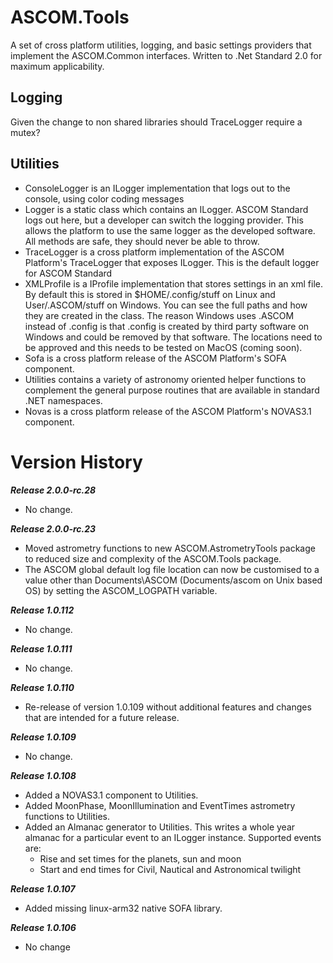 # ASCOM.Tools

A set of cross platform utilities, logging, and basic settings providers that implement the 
ASCOM.Common interfaces. Written to .Net Standard 2.0 for maximum applicability.

## Logging
Given the change to non shared libraries should TraceLogger require a mutex?

## Utilities
* ConsoleLogger is an ILogger implementation that logs out to the console, using color coding messages
* Logger is a static class which contains an ILogger. ASCOM Standard logs out here, but a developer can 
switch the logging provider. This allows the platform to use the same logger as the developed software. 
All methods are safe, they should never be able to throw.
* TraceLogger is a cross platform implementation of the ASCOM Platform's TraceLogger that exposes ILogger. 
This is the default logger for ASCOM Standard
* XMLProfile is a IProfile implementation that stores settings in an xml file. By default this is 
stored in $HOME/.config/stuff on Linux and User/.ASCOM/stuff on Windows. You can see the full paths and 
how they are created in the class. The reason Windows uses .ASCOM instead of .config is that .config is 
created by third party software on Windows and could be removed by that software. The locations need to be 
approved and this needs to be tested on MacOS (coming soon).
* Sofa is a cross platform release of the ASCOM Platform's SOFA component.
* Utilities contains a variety of astronomy oriented helper functions to complement the general purpose
routines that are available in standard .NET namespaces.
* Novas is a cross platform release of the ASCOM Platform's NOVAS3.1 component.

# Version History

***Release 2.0.0-rc.28***
* No change.

***Release 2.0.0-rc.23***
* Moved astrometry functions to new ASCOM.AstrometryTools package to reduced size and complexity of the ASCOM.Tools package.
* The ASCOM global default log file location can now be customised to a value other than Documents\ASCOM (Documents/ascom on Unix based OS)
by setting the ASCOM_LOGPATH variable.

***Release 1.0.112***
* No change.

***Release 1.0.111***
* No change.

***Release 1.0.110***
* Re-release of version 1.0.109 without additional features and changes that are intended for a future release.

***Release 1.0.109***
* No change.

***Release 1.0.108***
* Added a NOVAS3.1 component to Utilities.
* Added MoonPhase, MoonIllumination and EventTimes astrometry functions to Utilities.
* Added an Almanac generator to Utilities. This writes a whole year almanac for a particular event to an ILogger instance. Supported events are:
  * Rise and set times for the planets, sun and moon
  * Start and end times for Civil, Nautical and Astronomical twilight

***Release 1.0.107***
* Added missing linux-arm32 native SOFA library.

***Release 1.0.106***
* No change